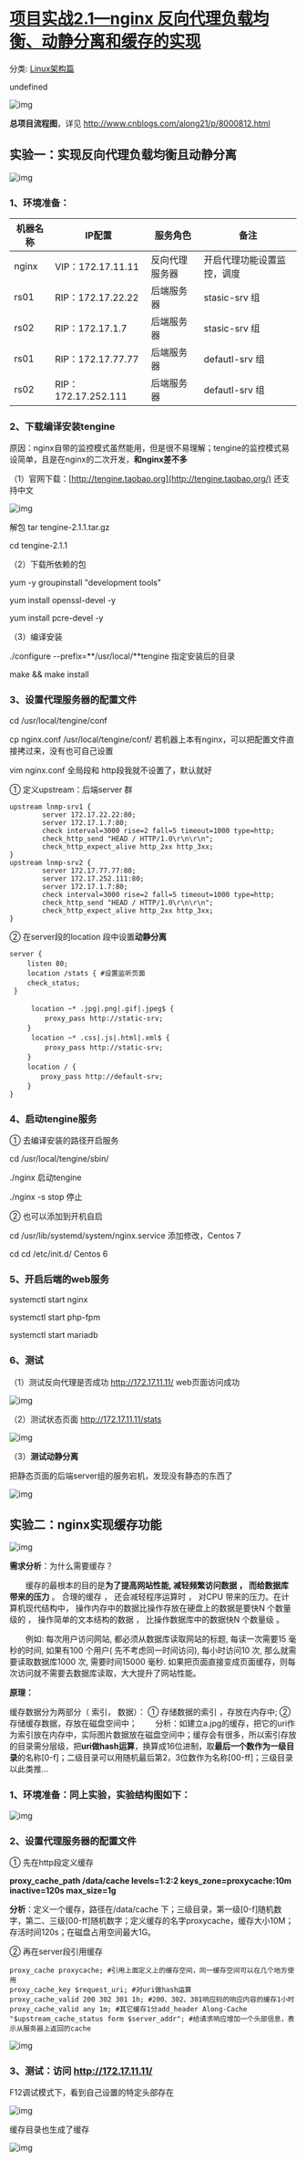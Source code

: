 # [项目实战2.1—nginx 反向代理负载均衡、动静分离和缓存的实现](https://www.cnblogs.com/along21/p/7842729.html)

分类: [Linux架构篇](https://www.cnblogs.com/along21/category/1114615.html)

undefined

 ![img](nginx%20%E5%8F%8D%E5%90%91%E4%BB%A3%E7%90%86%E8%B4%9F%E8%BD%BD%E5%9D%87%E8%A1%A1%E3%80%81%E5%8A%A8%E9%9D%99%E5%88%86%E7%A6%BB%E5%92%8C%E7%BC%93%E5%AD%98%E7%9A%84%E5%AE%9E%E7%8E%B0.assets/1216496-20171116093056468-778964717.png)

 **总项目流程图**，详见 http://www.cnblogs.com/along21/p/8000812.html

## 实验一：实现反向代理负载均衡且动静分离

![img](nginx%20%E5%8F%8D%E5%90%91%E4%BB%A3%E7%90%86%E8%B4%9F%E8%BD%BD%E5%9D%87%E8%A1%A1%E3%80%81%E5%8A%A8%E9%9D%99%E5%88%86%E7%A6%BB%E5%92%8C%E7%BC%93%E5%AD%98%E7%9A%84%E5%AE%9E%E7%8E%B0.assets/1216496-20171112174106388-826810841.png)

### 1、环境准备：

| 机器名称 | IP配置              | 服务角色       | 备注                       |
| -------- | ------------------- | -------------- | -------------------------- |
| nginx    | VIP：172.17.11.11   | 反向代理服务器 | 开启代理功能设置监控，调度 |
| rs01     | RIP：172.17.22.22   | 后端服务器     | stasic-srv 组              |
| rs02     | RIP：172.17.1.7     | 后端服务器     | stasic-srv 组              |
| rs01     | RIP：172.17.77.77   | 后端服务器     | defautl-srv 组             |
| rs02     | RIP：172.17.252.111 | 后端服务器     | defautl-srv 组             |

 

### 2、下载编译安装tengine

原因：nginx自带的监控模式虽然能用，但是很不易理解；tengine的监控模式易设简单，且是在nginx的二次开发，**和nginx差不多**

（1）官网下载：[http://tengine.taobao.org](http://tengine.taobao.org/) 还支持中文

![img](nginx%20%E5%8F%8D%E5%90%91%E4%BB%A3%E7%90%86%E8%B4%9F%E8%BD%BD%E5%9D%87%E8%A1%A1%E3%80%81%E5%8A%A8%E9%9D%99%E5%88%86%E7%A6%BB%E5%92%8C%E7%BC%93%E5%AD%98%E7%9A%84%E5%AE%9E%E7%8E%B0.assets/1216496-20171112174106684-30749851.png)

解包 tar tengine-2.1.1.tar.gz

cd tengine-2.1.1

（2）下载所依赖的包

yum -y groupinstall "development tools"

yum install openssl-devel -y

yum install pcre-devel -y

 

（3）编译安装

./configure --prefix=**/usr/local/**tengine 指定安装后的目录

make && make install

 

### 3、设置代理服务器的配置文件

cd /usr/local/tengine/conf

cp nginx.conf /usr/local/tengine/conf/ 若机器上本有nginx，可以把配置文件直接拷过来，没有也可自己设置

vim nginx.conf 全局段和 http段我就不设置了，默认就好

① 定义upstream：后端server 群

```
upstream lnmp-srv1 {
        server 172.17.22.22:80;
        server 172.17.1.7:80;
        check interval=3000 rise=2 fall=5 timeout=1000 type=http;
        check_http_send "HEAD / HTTP/1.0\r\n\r\n";
        check_http_expect_alive http_2xx http_3xx;
}
upstream lnmp-srv2 {
        server 172.17.77.77:80;
        server 172.17.252.111:80;
        server 172.17.1.7:80;
        check interval=3000 rise=2 fall=5 timeout=1000 type=http;
        check_http_send "HEAD / HTTP/1.0\r\n\r\n";
        check_http_expect_alive http_2xx http_3xx;
}
```

② 在server段的location 段中设置**动静分离**

```
server {
 　　listen 80;
 　　location /stats { #设置监听页面
 　　check_status;
 }

 　　 location ~* .jpg|.png|.gif|.jpeg$ {
 　　 　　proxy_pass http://static-srv;
 　　}
 　　 location ~* .css|.js|.html|.xml$ {
 　　　　 proxy_pass http://static-srv;
 　　}
 　　location / {
 　　　　proxy_pass http://default-srv;
 　　}
} 
```

 

### 4、启动tengine服务

① 去编译安装的路径开启服务

cd /usr/local/tengine/sbin/

./nginx 启动tengine

./nginx -s stop 停止

 ② 也可以添加到开机自启

cd /usr/lib/systemd/system/nginx.service  添加修改，Centos 7

cd cd /etc/init.d/  Centos 6

 

### 5、开启后端的web服务

systemctl start nginx

systemctl start php-fpm

systemctl start mariadb

 

### 6、测试

（1）测试反向代理是否成功 http://172.17.11.11/ web页面访问成功

![img](nginx%20%E5%8F%8D%E5%90%91%E4%BB%A3%E7%90%86%E8%B4%9F%E8%BD%BD%E5%9D%87%E8%A1%A1%E3%80%81%E5%8A%A8%E9%9D%99%E5%88%86%E7%A6%BB%E5%92%8C%E7%BC%93%E5%AD%98%E7%9A%84%E5%AE%9E%E7%8E%B0.assets/1216496-20171112174107309-313739268.png)

（2）测试状态页面 http://172.17.11.11/stats

![img](nginx%20%E5%8F%8D%E5%90%91%E4%BB%A3%E7%90%86%E8%B4%9F%E8%BD%BD%E5%9D%87%E8%A1%A1%E3%80%81%E5%8A%A8%E9%9D%99%E5%88%86%E7%A6%BB%E5%92%8C%E7%BC%93%E5%AD%98%E7%9A%84%E5%AE%9E%E7%8E%B0.assets/1216496-20171112174107763-1032376999.png)

 

（3）**测试动静分离**

把静态页面的后端server组的服务宕机，发现没有静态的东西了

![img](nginx%20%E5%8F%8D%E5%90%91%E4%BB%A3%E7%90%86%E8%B4%9F%E8%BD%BD%E5%9D%87%E8%A1%A1%E3%80%81%E5%8A%A8%E9%9D%99%E5%88%86%E7%A6%BB%E5%92%8C%E7%BC%93%E5%AD%98%E7%9A%84%E5%AE%9E%E7%8E%B0.assets/1216496-20171112174108106-1135931089.png)

 

## 实验二：nginx实现缓存功能

![img](nginx%20%E5%8F%8D%E5%90%91%E4%BB%A3%E7%90%86%E8%B4%9F%E8%BD%BD%E5%9D%87%E8%A1%A1%E3%80%81%E5%8A%A8%E9%9D%99%E5%88%86%E7%A6%BB%E5%92%8C%E7%BC%93%E5%AD%98%E7%9A%84%E5%AE%9E%E7%8E%B0.assets/1216496-20171112174108528-768719615.png)

**需求分析**：为什么需要缓存？

　　缓存的最根本的目的是**为了提高网站性能, 减轻频繁访问数据 ， 而给数据库带来的压力** 。 合理的缓存 ， 还会减轻程序运算时 ， 对CPU 带来的压力。在计算机现代结构中， 操作内存中的数据比操作存放在硬盘上的数据是要快N 个数量级的 ， 操作简单的文本结构的数据 ， 比操作数据库中的数据快N 个数量级 。

　　例如: 每次用户访问网站, 都必须从数据库读取网站的标题, 每读一次需要15 毫秒的时间, 如果有100 个用户( 先不考虑同一时间访问), 每小时访问10 次, 那么就需要读取数据库1000 次, 需要时间15000 毫秒. 如果把页面直接变成页面缓存，则每次访问就不需要去数据库读取，大大提升了网站性能。

**原理：**

缓存数据分为两部分（ 索引， 数据）：
① 存储数据的索引 ，存放在内存中;
② 存储缓存数据，存放在磁盘空间中；
　　分析：如建立a.jpg的缓存，把它的uri作为索引放在内存中，实际图片数据放在磁盘空间中；缓存会有很多，所以索引存放的目录需分层级，把**uri做hash运算**，换算成16位进制，取**最后一个数作为一级目录**的名称[0-f]；二级目录可以用随机最后第2，3位数作为名称[00-ff]；三级目录以此类推...

 

### 1、环境准备：同上实验，实验结构图如下：

![img](nginx%20%E5%8F%8D%E5%90%91%E4%BB%A3%E7%90%86%E8%B4%9F%E8%BD%BD%E5%9D%87%E8%A1%A1%E3%80%81%E5%8A%A8%E9%9D%99%E5%88%86%E7%A6%BB%E5%92%8C%E7%BC%93%E5%AD%98%E7%9A%84%E5%AE%9E%E7%8E%B0.assets/1216496-20171112174109044-430327779.png)

 

### 2、设置代理服务器的配置文件

① 先在http段定义缓存

**proxy_cache_path /data/cache levels=1:2:2 keys_zone=proxycache:10m inactive=120s max_size=1g**

**分析**：定义一个缓存，路径在/data/cache 下；三级目录，第一级[0-f]随机数字，第二、三级[00-ff]随机数字；定义缓存的名字proxycache，缓存大小10M；存活时间120s；在磁盘占用空间最大1G。

 

② 再在server段引用缓存

```
proxy_cache proxycache; #引用上面定义上的缓存空间，同一缓存空间可以在几个地方使
用
proxy_cache_key $request_uri; #对uri做hash运算
proxy_cache_valid 200 302 301 1h; #200、302、301响应码的响应内容的缓存1小时
proxy_cache_valid any 1m; #其它缓存1分add_header Along-Cache "$upstream_cache_status form $server_addr"; #给请求响应增加一个头部信息，表示从服务器上返回的cache
```

![img](nginx%20%E5%8F%8D%E5%90%91%E4%BB%A3%E7%90%86%E8%B4%9F%E8%BD%BD%E5%9D%87%E8%A1%A1%E3%80%81%E5%8A%A8%E9%9D%99%E5%88%86%E7%A6%BB%E5%92%8C%E7%BC%93%E5%AD%98%E7%9A%84%E5%AE%9E%E7%8E%B0.assets/1216496-20171112174109450-1348469538.png)

 

### 3、测试：访问 http://172.17.11.11/ 

F12调试模式下，看到自己设置的特定头部存在

![img](nginx%20%E5%8F%8D%E5%90%91%E4%BB%A3%E7%90%86%E8%B4%9F%E8%BD%BD%E5%9D%87%E8%A1%A1%E3%80%81%E5%8A%A8%E9%9D%99%E5%88%86%E7%A6%BB%E5%92%8C%E7%BC%93%E5%AD%98%E7%9A%84%E5%AE%9E%E7%8E%B0.assets/1216496-20171112174109872-951848876.png)

缓存目录也生成了缓存

![img](nginx%20%E5%8F%8D%E5%90%91%E4%BB%A3%E7%90%86%E8%B4%9F%E8%BD%BD%E5%9D%87%E8%A1%A1%E3%80%81%E5%8A%A8%E9%9D%99%E5%88%86%E7%A6%BB%E5%92%8C%E7%BC%93%E5%AD%98%E7%9A%84%E5%AE%9E%E7%8E%B0.assets/1216496-20171112174110153-172114726.png)